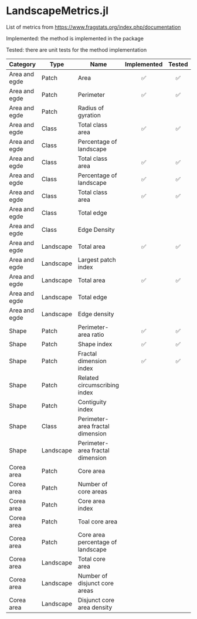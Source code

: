 # LandscapeMetrics.jl

List of metrics from https://www.fragstats.org/index.php/documentation

Implemented: the method is implemented in the package

Tested: there are unit tests for the method implementation


| Category | Type | Name | Implemented | Tested |
|-----|----|---|:-:|:-:|
| Area and egde | Patch | Area | ✅ | ✅ |
| Area and egde | Patch | Perimeter | ✅ | ✅ |
| Area and egde | Patch | Radius of gyration |  |  |
| Area and egde | Class | Total class area | ✅  | ✅  |
| Area and egde | Class | Percentage of landscape |  |  |
| Area and egde | Class | Total class area | ✅  | ✅  |
| Area and egde | Class | Percentage of landscape |  ✅ | ✅  |
| Area and egde | Class | Total class area | ✅  | ✅  |
| Area and egde | Class | Total edge |  |  |
| Area and egde | Class | Edge Density|  |  |
| Area and egde | Landscape | Total area| ✅  | ✅  |
| Area and egde | Landscape | Largest patch index|  |  |
| Area and egde | Landscape | Total area| ✅  | ✅  |
| Area and egde | Landscape | Total edge |  |  |
| Area and egde | Landscape | Edge density |  |  |
| Shape | Patch | Perimeter-area ratio | ✅  | ✅  |
| Shape | Patch | Shape index| ✅  | ✅  |
| Shape | Patch | Fractal dimension index| ✅  | ✅  |
| Shape | Patch | Related circumscribing index|   |   |
| Shape | Patch | Contiguity index|   |   |
| Shape | Class | Perimeter-area fractal dimension|   |   |
| Shape | Landscape | Perimeter-area fractal dimension|   |   |
| Corea area | Patch | Core area|   |   |
| Corea area | Patch | Number of core areas|   |   |
| Corea area | Patch | Core area index|   |   |
| Corea area | Patch | Toal core area |   |   |
| Corea area | Patch | Core area percentage of landscape|   |   |
| Corea area | Landscape | Total core area|   |   |
| Corea area | Landscape | Number of disjunct core areas|   |   |
| Corea area | Landscape | Disjunct core area density|   |   |
